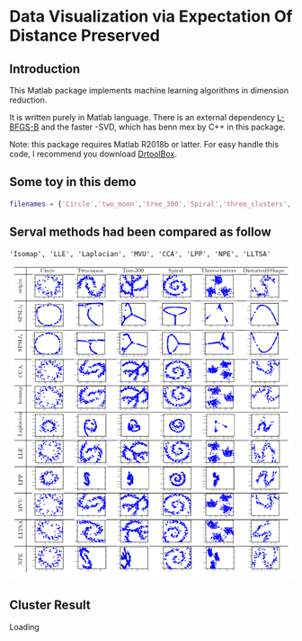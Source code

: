 # Data Visualization via Expectation Of Distance Preserved

## Introduction

This Matlab package implements machine learning algorithms in dimension reduction.

It is written purely in Matlab language. There is an external dependency [L-BFGS-B](https://en.wikipedia.org/wiki/Limited-memory_BFGS) and the faster 
-SVD, which has benn mex by C++ in this package. 

Note: this package requires Matlab R2018b or latter. For easy handle this code, I  recommend  you download [DrtoolBox](https://lvdmaaten.github.io/drtoolbox/).

## Some toy in this demo

```matlab
filenames = {'Circle','two_moon','tree_300','Spiral','three_clusters','DistortedSShape'};
```

## Serval methods had been compared as follow 
```
'Isomap', 'LLE', 'Laplacian', 'MVU', 'CCA', 'LPP', 'NPE', 'LLTSA'
```
![compare](https://github.com/dreamzz5/Data-Visualization-via-Expectation-Of-Distance-Preserved/blob/master/compare_1.png)

## Cluster Result

Loading
